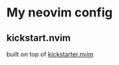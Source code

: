 # My neovim config 

## kickstart.nvim

built on top of [kickstarter.nvim](https://github.com/nvim-lua/kickstart.nvim)
